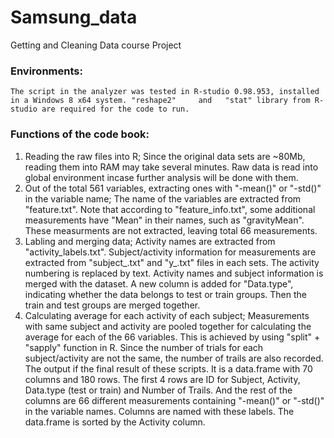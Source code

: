 Samsung_data
============

Getting and Cleaning Data course Project

### Environments:

    The script in the analyzer was tested in R-studio 0.98.953, installed in a Windows 8 x64 system. "reshape2"     and   "stat" library from R-studio are required for the code to run.
    
    
### Functions of the code book: 

1. Reading the raw files into R;
    Since the original data sets are ~80Mb, reading them into RAM may take several minutes.
    Raw data is read into global environment incase further analysis will be done with them.
2. Out of the total 561 variables, extracting ones with "-mean()" or "-std()" in the variable name;
    The name of the variables are extracted from "feature.txt".
    Note that according to "feature_info.txt", some additional measurements have "Mean" in their names, such as          "gravityMean". These measurments are not extracted, leaving total 66 measurements.
3. Labling and merging data;
    Activity names are extracted from "activity_labels.txt". Subject/activity information for measurements are extracted from "subject_.txt" and "y_.txt" files in each sets.
    The activity numbering is replaced by text. Activity names and subject information is merged with the dataset.
    A new column is added for "Data.type", indicating whether the data belongs to test or train groups. Then the train and test groups are merged together.
4. Calculating average for each activity of each subject;
    Measurements with same subject and activity are pooled together for calculating the average for each of the 66 variables. This is achieved by using "split" + "sapply" function in R. Since the number of trials for each subject/activity are not the same, the number of trails are also recorded.
    The output if the final result of these scripts. It is a data.frame with 70 columns and 180 rows. The first 4 rows are ID for Subject, Activity, Data.type (test or train) and Number of Trails. And the rest of the columns are 66 different measurements containing "-mean()" or "-std()" in the variable names. Columns are named with these labels. The data.frame is sorted by the Activity column.
